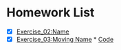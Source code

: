 # Homework List
- [x] [Exercise_02:Name](https://github.com/MinnieWen/computational_physics_N2015301510014/blob/master/exercise_02.md)
- [x] [Exercise_03:Moving Name](http://note.youdao.com/noteshare?id=b131f900ef184183b8dd5818cd90e3fe)
      * [Code](http://note.youdao.com/noteshare?id=a4896196fbab68ccda7ca8a8d865ec69)
